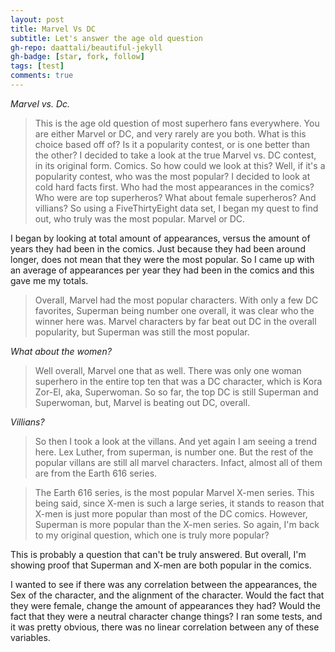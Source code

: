 ```yaml
---
layout: post
title: Marvel Vs DC
subtitle: Let's answer the age old question
gh-repo: daattali/beautiful-jekyll
gh-badge: [star, fork, follow]
tags: [test]
comments: true
---
```

*Marvel vs. Dc.* 
>This is the age old question of most superhero fans everywhere. You are either Marvel or DC, and very rarely are you both. What is this choice based off of? Is it a popularity contest, or is one better than the other? I decided to take a look at the true Marvel vs. DC contest, in its original form. Comics. So how could we look at this? Well, if it's a popularity contest, who was the most popular? I decided to look at cold hard facts first. Who had the most appearances in the comics? Who were are top superheros? What about female superheros? And villians? So using a FiveThirtyEight data set, I began my quest to find out, who truly was the most popular. Marvel or DC.








I began by looking at total amount of appearances, versus the amount of years they had been in the comics. Just because they had been around longer, does not mean that they were the most popular. So I came up with an average of appearances per year they had been in the comics and this gave me my totals. 



>Overall, Marvel had the most popular characters. With only a few DC favorites, Superman being number one overall, it was clear who the winner here was. Marvel characters by far beat out DC in the overall popularity, but Superman was still the most popular. 

*What about the women?* 
>Well overall, Marvel one that as well. There was only one woman superhero in the entire top ten that was a DC character, which is Kora Zor-El, aka, Superwoman. So so far, the top DC is still Superman and Superwoman, but, Marvel is beating out DC, overall. 

*Villians?*
>So then I took a look at the villans. And yet again I am seeing a trend here. Lex Luther, from superman, is number one. But the rest of the popular villans are still all marvel characters. Infact, almost all of them are from the Earth 616 series. 

>The Earth 616 series, is the most popular Marvel X-men series. This being said, since X-men is such a large series, it stands to reason that X-men is just more popular than most of the DC comics. However, Superman is more popular than the X-men series. So again, I'm back to my original question, which one is truly more popular?

This is probably a question that can't be truly answered. But overall, I'm showing proof that Superman and X-men are both popular in the comics.

I wanted to see if there was any correlation between the appearances, the Sex of the character, and the alignment of the character. Would the fact that they were female, change the amount of appearances they had? Would the fact that they were a neutral character change things? I ran some tests, and it was pretty obvious, there was no linear correlation between any of these variables. 


